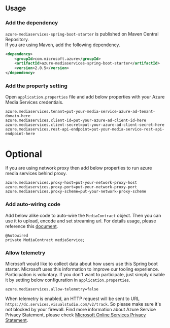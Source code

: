 ## Usage

### Add the dependency

`azure-mediaservices-spring-boot-starter` is published on Maven Central Repository.  
If you are using Maven, add the following dependency.  

```xml
<dependency>
    <groupId>com.microsoft.azure</groupId>
    <artifactId>azure-mediaservices-spring-boot-starter</artifactId>
    <version>2.0.5</version>
</dependency>
```

### Add the property setting

Open `application.properties` file and add below properties with your Azure Media Services credentials.

```
azure.mediaservices.tenant=put-your-media-service-azure-ad-tenant-domain-here
azure.mediaservices.client-id=put-your-azure-ad-client-id-here
azure.mediaservices.client-secret=put-your-azure-ad-client-secret-here
azure.mediaservices.rest-api-endpoint=put-your-media-service-rest-api-endpoint-here
```

# Optional
If you are using network proxy then add below properties to run azure media services behind proxy.

```
azure.mediaservices.proxy-host=put-your-network-proxy-host
azure.mediaservices.proxy-port=put-your-network-proxy-port
azure.mediaservices.proxy-scheme=put-your-network-proxy-scheme
```

### Add auto-wiring code

Add below alike code to auto-wire the `MediaContract` object. Then you can use it to upload, encode and set streaming url. For details usage, please reference this [document](https://docs.microsoft.com/en-us/azure/media-services/media-services-java-how-to-use).

```
@Autowired
private MediaContract mediaService;
```

### Allow telemetry
Microsoft would like to collect data about how users use this Spring boot starter. Microsoft uses this information to improve our tooling experience. Participation is voluntary. If you don't want to participate, just simply disable it by setting below configuration in `application.properties`.
```
azure.mediaservices.allow-telemetry=false
```
When telemetry is enabled, an HTTP request will be sent to URL `https://dc.services.visualstudio.com/v2/track`. So please make sure it's not blocked by your firewall.
Find more information about Azure Service Privacy Statement, please check [Microsoft Online Services Privacy Statement](https://www.microsoft.com/en-us/privacystatement/OnlineServices/Default.aspx). 

